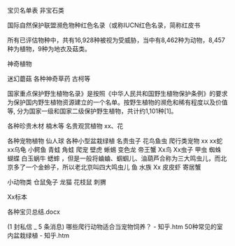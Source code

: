 宝贝名单表 非宝石类


国际自然保护联盟濒危物种红色名录（或称IUCN红色名录，简称红皮书

所有已评估物种中，共有16,928种被视为受威胁，当中有8,462种为动物，8,457种为植物，9种为地衣及菇类。

神奇植物

迷幻蘑菇
各种神奇草药 古柯等


国家重点保护野生植物名录》是按照《中华人民共和国野生植物保护条例》的要求为保护国内野生植物资源建立的一个名单。按野生植物的濒危和稀有程度以及价值等, 分为国家一级和国家二级保护野生植物，共计约1,101种[1]。

各种珍贵木材 楠木等
名贵观赏植物  xx、花

各种宠物植物
仙人球
各种小型盆栽绿植
名贵虫子 花鸟鱼虫
爬行类宠物 xx xx蛇  xx乌龟   小鳄鱼 青蛙 角蛙
 爬宠 壁虎 蜥蜴 变色龙  帝王蟹
Xx鸟
Xx虫子 甲虫  蜘蛛  蝴蝶 白玉蜗牛 
蟋蟀 ，但是一般将蛐蛐、蝈蝈儿、油葫芦合称为三大鸣虫儿，而北京多了一个金蛉子，所以老北京叫四大鸣虫儿
  鱼  水族
Xx 皮皮虾 寄居蟹

小动物类
仓鼠兔子 龙猫 花枝鼠 刺猬


Xx标本


各种宝贝总结.docx

(1 封私信 _ 5 条消息) 哪些爬行动物适合当宠物饲养？ - 知乎.htm
50种常见的室内盆栽绿植 - 知乎.htm
